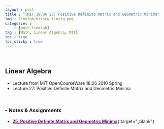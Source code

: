 ```yaml
---
layout : post
title : "[MIT 18.06 25] Positive Definite Matrix and Geometric Minima"
img : linalgb/mitocw_linalg.png
categories : 
    - [math-linalgb]
tag : [Math, Linear Algebra, MIT]
toc : true
toc_sticky : true
---
```


<br/>

## Linear Algebra

- Lecture from MIT OpenCourseWare 18.06 2010 Spring
- Lecture 27: Positive Definite Matrix and Geometric Minima

<br/>

### - Notes & Assignments

- [<span style="color:purple">**25_Positive Definite Matrix and Geometric Minima**</span>](https://drive.google.com/file/d/1zq-bKufcLWAfSdbmEwqQirVMJKgFQfeh/view?usp=share_link){:target="_blank"}